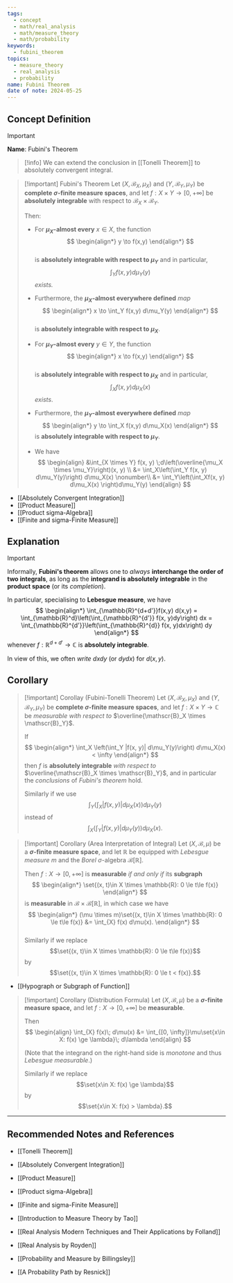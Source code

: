 ```yaml
---
tags:
  - concept
  - math/real_analysis
  - math/measure_theory
  - math/probability
keywords:
  - fubini_theorem
topics:
  - measure_theory
  - real_analysis
  - probability
name: Fubini Theorem
date of note: 2024-05-25
---
```


## Concept Definition

>[!important]
>**Name**: Fubini's Theorem

>[!info]
>We can extend the conclusion in [[Tonelli Theorem]] to absolutely convergent integral.


>[!important] Fubini's Theorem
>Let $(X, \mathscr{B}_X, \mu_X)$ and $(Y, \mathscr{B}_Y, \mu_Y)$ be **complete $\sigma$-finite measure spaces**, and let $f : X \times Y \to [0, +\infty]$ be **absolutely integrable** with respect to $\mathscr{B}_X \times \mathscr{B}_Y$. 
>
>Then:
> 
>-  For **$\mu_X$-almost every**  $x \in X$,  the function
>$$ 
> \begin{align*}
> y \to f(x,y)
> \end{align*}
>$$  
>is **absolutely integrable with respect to $\mu_Y$** and in particular, $$\int_Y f(x,y) d\mu_Y(y)$$ *exists.* 
>- Furthermore, the **$\mu_X$-almost everywhere defined** *map*
>$$
> \begin{align*}
> x \to \int_Y f(x,y) d\mu_Y(y)
> \end{align*}
>$$  
>is **absolutely integrable with respect to $\mu_X$**.
> 
>-  For **$\mu_Y$-almost every**  $y \in Y$,  the function
>$$ 
> \begin{align*}
> x \to f(x,y)
> \end{align*}
>$$  
>is **absolutely integrable with respect to $\mu_X$** and in particular, $$\int_X f(x,y) d\mu_X(x)$$ *exists*. 
>- Furthermore, the **$\mu_Y$-almost everywhere defined** *map*
>$$
> \begin{align*}
> y \to \int_X f(x,y) d\mu_X(x)
> \end{align*} 
>$$
>is **absolutely integrable with respect to $\mu_Y$**.
> 
>- We have
>$$
> \begin{align}
> &\int_{X \times Y} f(x, y) \;d\left(\overline{\mu_X \times \mu_Y}\right)(x, y) \\
>&= \int_X\left(\int_Y f(x, y) d\mu_Y(y)\right) d\mu_X(x) \nonumber\\
> &=  \int_Y\left(\int_Xf(x, y) d\mu_X(x) \right)d\mu_Y(y) 
> \end{align}
>$$

- [[Absolutely Convergent Integration]]
- [[Product Measure]]
- [[Product sigma-Algebra]]
- [[Finite and sigma-Finite Measure]]



## Explanation

>[!important]
>Informally, **Fubini's theorem** allows one to *always* **interchange the order of two integrals**, as long as the **integrand is absolutely integrable** in the **product space** (or its *completion*). 
>
>In particular, specialising to **Lebesgue measure**, we have
>$$
> \begin{align*}
> \int_{\mathbb{R}^{d+d'}}f(x,y) d(x,y) = \int_{\mathbb{R}^d}\left(\int_{\mathbb{R}^{d'}} f(x, y)dy\right) dx = \int_{\mathbb{R}^{d'}}\left(\int_{\mathbb{R}^{d}} f(x, y)dx\right) dy
> \end{align*}
>$$ 
> whenever $f: \mathbb{R}^{d+d'} \to \mathbb{C}$ is **absolutely integrable**. 
> 
> In view of this, we often *write* $dxdy$ (or $dydx$) for $d(x, y)$.


## Corollary


>[!important] Corollay (Fubini-Tonelli Theorem)
>Let $(X, \mathscr{B}_X, \mu_X)$ and $(Y, \mathscr{B}_Y, \mu_Y)$ be **complete $\sigma$-finite measure spaces**, and let $f: X \times Y \to \mathbb{C}$ be *measurable* *with respect to* $\overline{\mathscr{B}_X \times \mathscr{B}_Y}$.  
>
>If
>$$
> \begin{align*}
>  \int_X \left(\int_Y |f(x, y)| d\mu_Y(y)\right) d\mu_X(x) < \infty
> \end{align*}
>$$ 
> then $f$ is **absolutely integrable** *with respect to* $\overline{\mathscr{B}_X \times \mathscr{B}_Y}$, and in particular the *conclusions* of *Fubini's theorem* hold. 
> 
> Similarly if we use $$\int_Y \left(\int_X |f(x, y)| d\mu_X(x)\right) d\mu_Y(y) $$ 
> instead of $$\int_X \left(\int_Y |f(x, y)| d\mu_Y(y)\right) d\mu_X(x).$$
> 



>[!important] Corollary (Area Interpretation of Integral)
>Let $(X, \mathscr{B}, \mu)$ be a **$\sigma$-finite measure space**, and let $\mathbb{R}$ be equipped with *Lebesgue measure* $m$ and the *Borel* $\sigma$-algebra $\mathcal{B}[\mathbb{R}]$. 
>
>Then $f : X \to [0, +\infty]$ is **measurable** *if and only if* its **subgraph**
>$$
> \begin{align*}
> \set{(x, t)\in X \times \mathbb{R}: 0 \le t\le f(x)}
> \end{align*}
>$$ 
> is **measurable** in $\mathscr{B} \times \mathcal{B}[\mathbb{R}]$, in which case we have
>$$ 
> \begin{align*}
> (\mu \times m)\set{(x, t)\in X \times \mathbb{R}: 0 \le t\le f(x)} &= \int_{X} f(x) d\mu(x).
> \end{align*}
>$$  
>Similarly if we replace $$\set{(x, t)\in X \times \mathbb{R}: 0 \le t\le f(x)}$$ by $$\set{(x, t)\in X \times \mathbb{R}: 0 \le t < f(x)}.$$

- [[Hypograph or Subgraph of Function]]


>[!important] Corollary (Distribution Formula)
>Let $(X, \mathscr{B}, \mu)$ be a **$\sigma$-finite measure space,** and let $f : X \to [0, +\infty]$ be **measurable**. 
>
>Then
>$$
> \begin{align}
>  \int_{X} f(x)\; d\mu(x) &= \int_{[0, \infty]}\mu\set{x\in X: f(x) \ge \lambda}\; d\lambda 
> \end{align}
>$$ 
> 
> (Note that the integrand on the right-hand side is *monotone* and thus *Lebesgue measurable*.) 
> 
> Similarly if we replace $$\set{x\in X: f(x) \ge \lambda}$$ by $$\set{x\in X: f(x) > \lambda}.$$






-----------
##  Recommended Notes and References

- [[Tonelli Theorem]]

- [[Absolutely Convergent Integration]]
- [[Product Measure]]
- [[Product sigma-Algebra]]
- [[Finite and sigma-Finite Measure]]



- [[Introduction to Measure Theory by Tao]]
- [[Real Analysis Modern Techniques and Their Applications by Folland]]
- [[Real Analysis by Royden]]
- [[Probability and Measure by Billingsley]]
- [[A Probability Path by Resnick]]
